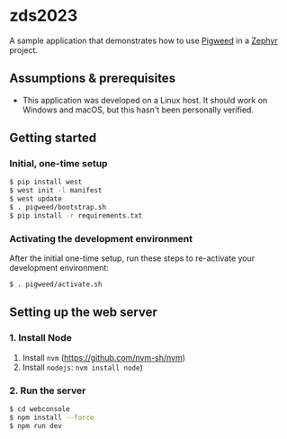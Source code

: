 # zds2023

A sample application that demonstrates how to use [Pigweed](https://pigweed.dev)
in a [Zephyr](https://zephyrproject.org/) project.

## Assumptions & prerequisites

* This application was developed on a Linux host. It should work on Windows and
  macOS, but this hasn't been personally verified.

## Getting started

### Initial, one-time setup

```bash
$ pip install west
$ west init -l manifest
$ west update
$ . pigweed/bootstrap.sh
$ pip install -r requirements.txt
```

### Activating the development environment

After the initial one-time setup, run these steps
to re-activate your development environment:

```bash
$ . pigweed/activate.sh
```

## Setting up the web server

### 1. Install Node

1. Install `nvm` (https://github.com/nvm-sh/nvm)
2. Install `nodejs`: `nvm install node`)

### 2. Run the server

```bash
$ cd webconsole
$ npm install --force
$ npm run dev
```
